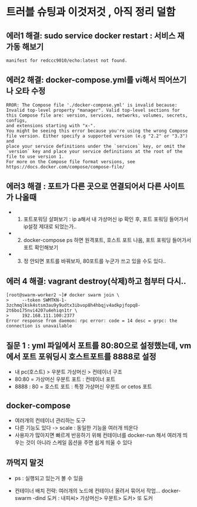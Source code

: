 
 
# 트러블 슈팅과 이것저것 , 아직 정리 덜함 

## 에러1 해결: sudo service docker restart : 서비스 재가동 해보기
~~~~
manifest for redccc9010/echo:latest not found.
~~~~


## 에러2 해결: docker-compose.yml를 vi해서 띄어쓰기나 오타 수정
~~~~~
RROR: The Compose file './docker-compose.yml' is invalid because:
Invalid top-level property "manager". Valid top-level sections for this Compose file are: version, services, networks, volumes, secrets, configs, 
and extensions starting with "x-".
You might be seeing this error because you're using the wrong Compose file version. Either specify a supported version (e.g "2.2" or "3.3") and 
place your service definitions under the `services` key, or omit the `version` key and place your service definitions at the root of the file to use version 1.
For more on the Compose file format versions, see https://docs.docker.com/compose/compose-file/
~~~~~


## 에러3 해결 : 포트가 다른 곳으로 연결되어서 다른 사이트가 나올때
- 1. 포트포워딩 살펴보기 : ip a해서 내 가상머신 ip 확인 후, 포트 포워딩 들어가서 ip설정 제대로 되었는가..
- 2. docker-compose ps 하면 원격포트, 호스트 포트 나옴, 포트 포워딩 들어가서 포트 확인해보기
- 3. 정 안되면 포트를 바꿔보자, 80포트를 누군가 쓰고 있을 수도 있다.. 


## 에러 4 해결: vagrant destroy(삭제)하고 첨부터 다시..
~~~~
[root@swarm-worker2 ~]# docker swarm join \
>     --token SWMTKN-1-3zchmqlksk4stsm3au9y9udtx3ibvop8h4hbqjv4adkpjfopq8-2t6bo175nvi4207u4ehiqn1tr \
>     192.168.111.100:2377
Error response from daemon: rpc error: code = 14 desc = grpc: the connection is unavailable
~~~~


## 질문 1 : yml 파일에서 포트를 80:80으로 설정했는데, vm에서 포트 포워딩시 호스트포트를 8888로 설정 
- 내 pc(호스트) > 우분트 가상머신 > 컨테이너 구조
- 80:80 = 가상머신 우분트 포트 : 컨테이너 포트
- 8888 : 80 = 호스트 포트 : 특정 가상머신 우분트 or cetos 포트


## docker-compose
- 여러개의 컨테이너 관리하는 도구
- 다른 기능도 있다 -> scale : 동일한 기능을 여러개 띄운다
- 사용자가 많아지면 빠르게 반응하기 위해 컨테이너를 docker-run 해서 여러개 띄우는 것이 아니라 스케일 옵션을 주면 쉽게 띄울 수 있다


## 까먹지 말것
- ps : 실행되고 있는거 볼 수 있음

- 컨테이너 배치 전략: 여러개의 노드에 컨테이너 올려서 묶어서 작업... docker-swarm
-dind 도커 : 내피씨> 가상머신> 우분트> 도커> 또 도커


